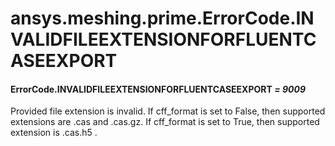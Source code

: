 # ansys.meshing.prime.ErrorCode.INVALIDFILEEXTENSIONFORFLUENTCASEEXPORT



#### ErrorCode.INVALIDFILEEXTENSIONFORFLUENTCASEEXPORT *= 9009*

Provided file extension is invalid. If cff_format is set to False, then supported extensions are .cas and .cas.gz. If cff_format is set to True, then supported extension is .cas.h5 .

<!-- !! processed by numpydoc !! -->
